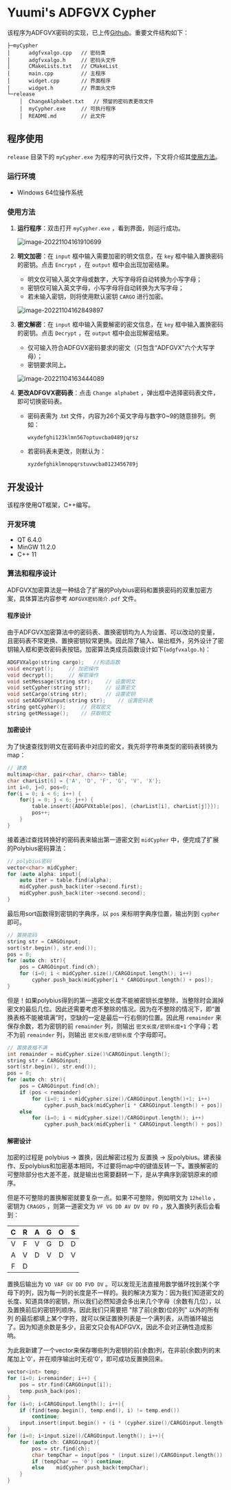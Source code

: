 # Yuumi's ADFGVX Cypher

该程序为ADFGVX密码的实现，已上传[Github](https://github.com/Yuumi0221/ADFGVX-Cypher)。重要文件结构如下：

```
├─myCypher
│      adgfvxalgo.cpp	// 密码类
│      adgfvxalgo.h		// 密码头文件
│      CMakeLists.txt	// CMakeList
│      main.cpp			// 主程序
│      widget.cpp		// 界面程序
│      widget.h			// 界面头文件
└─release
    │  ChangeAlphabet.txt	// 预留的密码表更改文件
    │  myCypher.exe		// 可执行程序
    │  README.md		// 此文件
```



## 程序使用

`release` 目录下的 `myCypher.exe` 为程序的可执行文件，下文将介绍其[使用方法](#使用方法)。

### 运行环境

- Windows 64位操作系统

### 使用方法

1. **运行程序**：双击打开 `myCypher.exe` ，看到界面，则运行成功。

	![image-20221104161910699](imgs/image-20221104161910699.png)

2. **明文加密**：在 `input` 框中输入需要加密的明文信息，在 `key` 框中输入置换密码的密钥。点击 `Encrypt` ，在 `output` 框中会出现加密结果。

	- 明文仅可输入英文字母或数字，大写字母将自动转换为小写字母；
	- 密钥仅可输入英文字母，小写字母将自动转换为大写字母；
	- 若未输入密钥，则将使用默认密钥 `CARGO` 进行加密。

	![image-20221104162849897](imgs/image-20221104162849897.png)

3. **密文解密**：在 `input` 框中输入需要解密的密文信息，在 `key` 框中输入置换密码的密钥。点击 `Decrypt` ，在 `output` 框中会出现解密结果。

	- 仅可输入符合ADFGVX密码要求的密文（只包含“ADFGVX”六个大写字母）；
	- 密钥要求同上。

	![image-20221104163444089](imgs/image-20221104163444089.png)

4. **更改ADFGVX密码表**：点击 `Change alphabet` ，弹出框中选择密码表文件，即可切换密码表。

	- 密码表需为 .txt 文件，内容为26个英文字母与数字0~9的随意排列。例如：

		```
		wxydefghi123klmn567optuvcba0489jqrsz
		```
	- 若密码表未更改，则默认为：
	
		```
		xyzdefghiklmnopqrstuvwcba0123456789j
		```



## 开发设计

该程序使用QT框架，C++编写。

### 开发环境

- QT 6.4.0
- MinGW 11.2.0
- C++ 11

### 算法和程序设计

ADFGVX加密算法是一种结合了扩展的Polybius密码和置换密码的双重加密方案，具体算法内容参考 `ADFGVX密码简介.pdf` 文件。

#### 程序设计

由于ADFGVX加密算法中的密码表、置换密钥均为人为设置、可以改动的变量，且密码表不常更换、置换密钥较常更换。因此除了输入、输出框外，另外设计了密钥输入框和更改密码表按钮。加密算法类成员函数设计如下(`adgfvxalgo.h`)：

```c++
ADGFVXalgo(string cargo);   //构造函数
void encrypt();     // 加密操作
void decrypt();     // 解密操作
void setMessage(string str);    // 设置明文
void setCypher(string str);     // 设置密文
void setCargo(string str);      // 设置密钥
void setADGFVXinput(string str);    // 设置密码表
string getCypher();     // 获取密文
string getMessage();    // 获取明文
```

#### 加密设计

为了快速查找到明文在密码表中对应的密文，我先将字符串类型的密码表转换为map：

```c++
// 建表
multimap<char, pair<char, char>> table;
char charList[6] = {'A', 'D', 'F', 'G', 'V', 'X'};
int i=0, j=0, pos=0;
for(i = 0; i < 6; i++) {
    for(j = 0; j < 6; j++) {
        table.insert({ADGFVXtable[pos], {charList[i], charList[j]}});
        pos++;
    }
}
```

接着通过查找转换好的密码表来输出第一道密文到 `midCypher` 中，便完成了扩展的Polybius密码算法：

```c++
// polybius密码
vector<char> midCypher;
for (auto alpha: input){
    auto iter = table.find(alpha);
    midCypher.push_back(iter->second.first);
    midCypher.push_back(iter->second.second);
}
```

最后用sort函数得到密钥的字典序，以 `pos` 来标明字典序位置，输出列到 `cypher` 即可。

```c++
// 置换密码
string str = CARGOinput;
sort(str.begin(), str.end());
pos = 0;
for (auto ch: str){
    pos = CARGOinput.find(ch);
    for (i=0; i < midCypher.size()/CARGOinput.length(); i++)
        cypher.push_back(midCypher[i * CARGOinput.length() + pos]);
}
```

但是！如果polybius得到的第一道密文长度不能被密钥长度整除，当整除时会漏掉密文的最后几位。因此还需要考虑不整除的情况。因为在不整除的情况下，即“置换表格不能被填满”时，空缺的一定是最后一行右侧的位置。因此用 `remainder` 来保存余数，若为密钥的前 `remainder` 列，则输出 `密文长度/密钥长度+1` 个字母；若不为前 `remainder` 列，则输出 `密文长度/密钥长度` 个字母即可。

```c++
// 置换表格不满
int remainder = midCypher.size()%CARGOinput.length();
string str = CARGOinput;
sort(str.begin(), str.end());
pos = 0;
for (auto ch: str){
    pos = CARGOinput.find(ch);
    if (pos < remainder)
        for (i=0; i < midCypher.size()/CARGOinput.length()+1; i++)
            cypher.push_back(midCypher[i * CARGOinput.length() + pos]);
    else
        for (i=0; i < midCypher.size()/CARGOinput.length(); i++)
            cypher.push_back(midCypher[i * CARGOinput.length() + pos]);
```

#### 解密设计

加密的过程是 polybius -> 置换，因此解密过程为 反置换 -> 反polybius。建表操作、反polybius和加密基本相同，不过要将map中的键值反转一下。置换解密的可整除部分也大差不差，就是输出也需要翻转一下，是从字典序到密钥原来的顺序。

但是不可整除的置换解密就要复杂一点。如果不可整除，例如明文为 `12hello` ，密钥为 `CRAGOS` ，则第一道密文为 `VF VG DD AV DV DV FD`  ，放入置换列表后会看到：

|  C   |  R   |  A   |  G   |  O   |  S   |
| :--: | :--: | :--: | :--: | :--: | :--: |
|  V   |  F   |  V   |  G   |  D   |  D   |
|  A   |  V   |  D   |  V   |  D   |  V   |
|  F   |  D   |      |      |      |      |

置换后输出为 `VD VAF GV DD FVD DV` 。可以发现无法直接用数学循环找到某个字母下的列，因为每一列的长度是不一样的。我的解决方案为：因为我们知道密文的长度、知道具体的密钥，所以我们必然知道会多出来几个字母（余数有几位），以及置换前后的密钥列顺序。因此我们只需要把 "除了前(余数)位的列" 以外的所有列 的最后都填上某个字符，就可以保证置换列表是一个满列表，从而循环输出了。因为知道余数是多少，且密文只会有ADFGVX，因此不会对正确性造成影响。

为此我新建了一个vector来保存哪些列为密钥的前(余数)列，在非前(余数)列的末尾加上'0'，并在顺序输出时无视'0'，即可成功反置换回来。

```c++
vector<int> temp;
for (i=0; i<remainder; i++) {
    pos = str.find(CARGOinput[i]);
    temp.push_back(pos);
}
for (i=0; i<CARGOinput.length(); i++){
    if (find(temp.begin(), temp.end(), i) != temp.end())
        continue;
    input.insert(input.begin() + (i * (cypher.size()/CARGOinput.length()+1)) + cypher.size()/CARGOinput.length(), '0');
}
for (i=0; i<input.size()/CARGOinput.length(); i++){
    for (auto ch: CARGOinput){
        pos = str.find(ch);
        char tempChar = input[pos * (input.size()/CARGOinput.length()) + i];
        if (tempChar == '0') continue;
        else    midCypher.push_back(tempChar);
    }
}
```